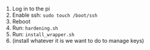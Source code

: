 1. Log in to the pi
1. Enable ssh: `sudo touch /boot/ssh`
1. Reboot
1. Run: `hardening.sh`
1. Run: `install_wrapper.sh`
1. (install whatever it is we want to do to manage keys)
